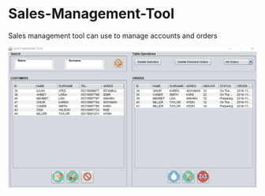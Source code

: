 # Sales-Management-Tool

Sales management tool can use to manage accounts and orders

![alt text](Media/mainSc.png "Description goes here")






